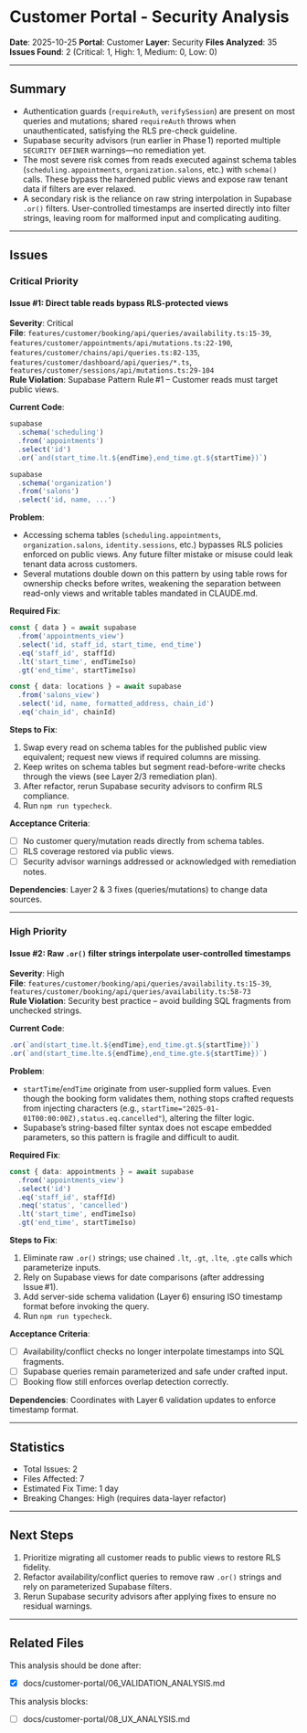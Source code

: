 # Customer Portal - Security Analysis

**Date**: 2025-10-25
**Portal**: Customer
**Layer**: Security
**Files Analyzed**: 35
**Issues Found**: 2 (Critical: 1, High: 1, Medium: 0, Low: 0)

---

## Summary

- Authentication guards (`requireAuth`, `verifySession`) are present on most queries and mutations; shared `requireAuth` throws when unauthenticated, satisfying the RLS pre-check guideline.
- Supabase security advisors (run earlier in Phase 1) reported multiple `SECURITY DEFINER` warnings—no remediation yet.
- The most severe risk comes from reads executed against schema tables (`scheduling.appointments`, `organization.salons`, etc.) with `schema()` calls. These bypass the hardened public views and expose raw tenant data if filters are ever relaxed.
- A secondary risk is the reliance on raw string interpolation in Supabase `.or()` filters. User-controlled timestamps are inserted directly into filter strings, leaving room for malformed input and complicating auditing.

---

## Issues

### Critical Priority

#### Issue #1: Direct table reads bypass RLS-protected views
**Severity**: Critical  
**File**: `features/customer/booking/api/queries/availability.ts:15-39`, `features/customer/appointments/api/mutations.ts:22-190`, `features/customer/chains/api/queries.ts:82-135`, `features/customer/dashboard/api/queries/*.ts`, `features/customer/sessions/api/mutations.ts:29-104`  
**Rule Violation**: Supabase Pattern Rule #1 – Customer reads must target public views.

**Current Code**:
```ts
supabase
  .schema('scheduling')
  .from('appointments')
  .select('id')
  .or(`and(start_time.lt.${endTime},end_time.gt.${startTime})`)

supabase
  .schema('organization')
  .from('salons')
  .select('id, name, ...')
```

**Problem**:
- Accessing schema tables (`scheduling.appointments`, `organization.salons`, `identity.sessions`, etc.) bypasses RLS policies enforced on public views. Any future filter mistake or misuse could leak tenant data across customers.
- Several mutations double down on this pattern by using table rows for ownership checks before writes, weakening the separation between read-only views and writable tables mandated in CLAUDE.md.

**Required Fix**:
```ts
const { data } = await supabase
  .from('appointments_view')
  .select('id, staff_id, start_time, end_time')
  .eq('staff_id', staffId)
  .lt('start_time', endTimeIso)
  .gt('end_time', startTimeIso)

const { data: locations } = await supabase
  .from('salons_view')
  .select('id, name, formatted_address, chain_id')
  .eq('chain_id', chainId)
```

**Steps to Fix**:
1. Swap every read on schema tables for the published public view equivalent; request new views if required columns are missing.
2. Keep writes on schema tables but segment read-before-write checks through the views (see Layer 2/3 remediation plan).
3. After refactor, rerun Supabase security advisors to confirm RLS compliance.
4. Run `npm run typecheck`.

**Acceptance Criteria**:
- [ ] No customer query/mutation reads directly from schema tables.
- [ ] RLS coverage restored via public views.
- [ ] Security advisor warnings addressed or acknowledged with remediation notes.

**Dependencies**: Layer 2 & 3 fixes (queries/mutations) to change data sources.

---

### High Priority

#### Issue #2: Raw `.or()` filter strings interpolate user-controlled timestamps
**Severity**: High  
**File**: `features/customer/booking/api/queries/availability.ts:15-39`, `features/customer/booking/api/queries/availability.ts:58-73`  
**Rule Violation**: Security best practice – avoid building SQL fragments from unchecked strings.

**Current Code**:
```ts
.or(`and(start_time.lt.${endTime},end_time.gt.${startTime})`)
.or(`and(start_time.lte.${endTime},end_time.gte.${startTime})`)
```

**Problem**:
- `startTime`/`endTime` originate from user-supplied form values. Even though the booking form validates them, nothing stops crafted requests from injecting characters (e.g., `startTime="2025-01-01T00:00:00Z),status.eq.cancelled"`), altering the filter logic.
- Supabase’s string-based filter syntax does not escape embedded parameters, so this pattern is fragile and difficult to audit.

**Required Fix**:
```ts
const { data: appointments } = await supabase
  .from('appointments_view')
  .select('id')
  .eq('staff_id', staffId)
  .neq('status', 'cancelled')
  .lt('start_time', endTimeIso)
  .gt('end_time', startTimeIso)
```

**Steps to Fix**:
1. Eliminate raw `.or()` strings; use chained `.lt`, `.gt`, `.lte`, `.gte` calls which parameterize inputs.
2. Rely on Supabase views for date comparisons (after addressing Issue #1).
3. Add server-side schema validation (Layer 6) ensuring ISO timestamp format before invoking the query.
4. Run `npm run typecheck`.

**Acceptance Criteria**:
- [ ] Availability/conflict checks no longer interpolate timestamps into SQL fragments.
- [ ] Supabase queries remain parameterized and safe under crafted input.
- [ ] Booking flow still enforces overlap detection correctly.

**Dependencies**: Coordinates with Layer 6 validation updates to enforce timestamp format.

---

## Statistics

- Total Issues: 2
- Files Affected: 7
- Estimated Fix Time: 1 day
- Breaking Changes: High (requires data-layer refactor)

---

## Next Steps

1. Prioritize migrating all customer reads to public views to restore RLS fidelity.
2. Refactor availability/conflict queries to remove raw `.or()` strings and rely on parameterized Supabase filters.
3. Rerun Supabase security advisors after applying fixes to ensure no residual warnings.

---

## Related Files

This analysis should be done after:
- [x] docs/customer-portal/06_VALIDATION_ANALYSIS.md

This analysis blocks:
- [ ] docs/customer-portal/08_UX_ANALYSIS.md
